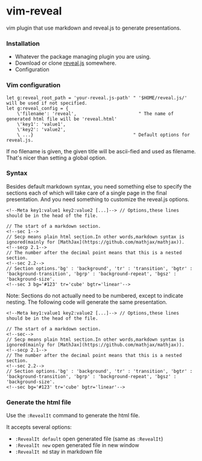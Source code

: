 vim-reveal
==========

vim plugin that use markdown and reveal.js to generate presentations.

### Installation

* Whatever the package managing plugin you are using.
* Download or clone [reveal.js](https://github.com/hakimel/reveal.js/) somewhere.
* Configuration

### Vim configuration

```vim
let g:reveal_root_path = 'your-reveal.js-path' " '$HOME/reveal.js/' will be used if not specified.
let g:reveal_config = {
    \'filename': 'reveal',                       " The name of generated html file will be 'reveal.html'
    \'key1': 'value1',
    \'key2': 'value2',
    \ ...}                                     " Default options for reveal.js.
```
If no filename is given, the given title will be ascii-fied and used as filename. That's nicer than setting a global option.

### Syntax

Besides default markdown syntax, you need something else to specify the sections each of which will take care of a single
page in the final presentation.
And you need something to customize the reveal.js options.

```
<!--Meta key1:value1 key2:value2 [...]--> // Options,these lines should be in the head of the file.

// The start of a markdown section.
<!--sec 1-->
// Secp means plain html section.In other words,markdown syntax is ignored(mainly for [MathJax](https://github.com/mathjax/mathjax)).
<!--secp 2.1-->
// The number after the decimal point means that this is a nested section.
<!--sec 2.2-->
// Section options.'bg' : 'background', 'tr' : 'transition', 'bgtr' : 'background-transition', 'bgrp' : 'background-repeat', 'bgsz' : 'background-size'.
<!--sec 3 bg='#123' tr='cube' bgtr='linear'-->
```

Note: Sections do not actually need to be numbered, except to indicate nesting.  The following code will generate the same presentation.

```
<!--Meta key1:value1 key2:value2 [...]--> // Options,these lines should be in the head of the file.

// The start of a markdown section.
<!--sec-->
// Secp means plain html section.In other words,markdown syntax is ignored(mainly for [MathJax](https://github.com/mathjax/mathjax)).
<!--secp 2.1-->
// The number after the decimal point means that this is a nested section.
<!--sec 2.2-->
// Section options.'bg' : 'background', 'tr' : 'transition', 'bgtr' : 'background-transition', 'bgrp' : 'background-repeat', 'bgsz' : 'background-size'.
<!--sec bg='#123' tr='cube' bgtr='linear'-->
```

### Generate the html file

Use the `:RevealIt` command to generate the html file.

It accepts several options:
* `:RevealIt default` open generated file (same as `:RevealIt`)
* `:RevealIt new` open generated file in new window
* `:RevealIt md` stay in markdown file

